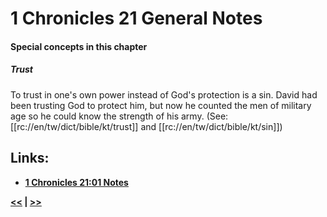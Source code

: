 # 1 Chronicles 21 General Notes #

#### Special concepts in this chapter ####

##### Trust #####
To trust in one's own power instead of God's protection is a sin. David had been trusting God to protect him, but now he counted the men of military age so he could know the strength of his army. (See: [[rc://en/tw/dict/bible/kt/trust]] and [[rc://en/tw/dict/bible/kt/sin]])

## Links: ##

* __[1 Chronicles 21:01 Notes](./01.md)__

__[<<](../20/intro.md) | [>>](../22/intro.md)__
